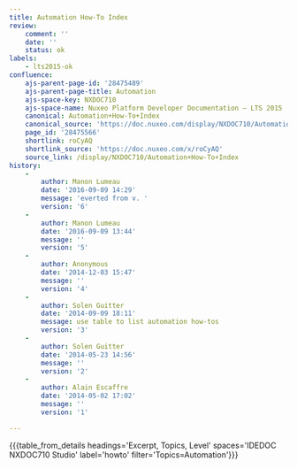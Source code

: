 ```yaml
---
title: Automation How-To Index
review:
    comment: ''
    date: ''
    status: ok
labels:
    - lts2015-ok
confluence:
    ajs-parent-page-id: '28475489'
    ajs-parent-page-title: Automation
    ajs-space-key: NXDOC710
    ajs-space-name: Nuxeo Platform Developer Documentation — LTS 2015
    canonical: Automation+How-To+Index
    canonical_source: 'https://doc.nuxeo.com/display/NXDOC710/Automation+How-To+Index'
    page_id: '28475566'
    shortlink: roCyAQ
    shortlink_source: 'https://doc.nuxeo.com/x/roCyAQ'
    source_link: /display/NXDOC710/Automation+How-To+Index
history:
    - 
        author: Manon Lumeau
        date: '2016-09-09 14:29'
        message: 'everted from v. '
        version: '6'
    - 
        author: Manon Lumeau
        date: '2016-09-09 13:44'
        message: ''
        version: '5'
    - 
        author: Anonymous
        date: '2014-12-03 15:47'
        message: ''
        version: '4'
    - 
        author: Solen Guitter
        date: '2014-09-09 18:11'
        message: use table to list automation how-tos
        version: '3'
    - 
        author: Solen Guitter
        date: '2014-05-23 14:56'
        message: ''
        version: '2'
    - 
        author: Alain Escaffre
        date: '2014-05-02 17:02'
        message: ''
        version: '1'

---
```

{{{table_from_details headings='Excerpt, Topics, Level' spaces='IDEDOC NXDOC710 Studio' label='howto' filter='Topics=Automation'}}}